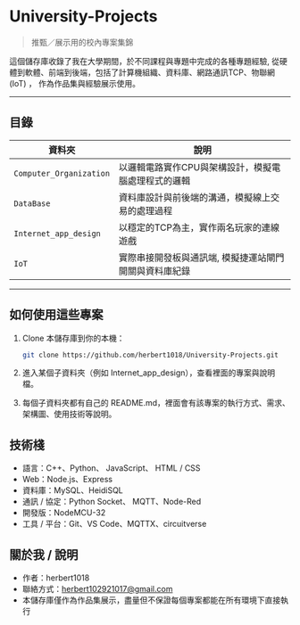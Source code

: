 # University-Projects

> 推甄／展示用的校內專案集錦

這個儲存庫收錄了我在大學期間，於不同課程與專題中完成的各種專題經驗, 
從硬體到軟體、前端到後端，包括了計算機組織、資料庫、網路通訊TCP、物聯網 (IoT) ，
作為作品集與經驗展示使用。

---

## 目錄

| 資料夾 | 說明 |
|---|---|
| `Computer_Organization` | 以邏輯電路實作CPU與架構設計，模擬電腦處理程式的邏輯 |
| `DataBase` | 資料庫設計與前後端的溝通，模擬線上交易的處理過程 |
| `Internet_app_design` | 以穩定的TCP為主，實作兩名玩家的連線遊戲 |
| `IoT` | 實際串接開發板與通訊端, 模擬捷運站閘門開關與資料庫紀錄 |

---

## 如何使用這些專案

1. Clone 本儲存庫到你的本機：

   ```bash
   git clone https://github.com/herbert1018/University-Projects.git
   ```
2. 進入某個子資料夾（例如 Internet_app_design），查看裡面的專案與說明檔。
3. 每個子資料夾都有自己的 README.md，裡面會有該專案的執行方式、需求、架構圖、使用技術等說明。

## 技術棧

- 語言：C++、Python、 JavaScript、 HTML / CSS
- Web：Node.js、Express
- 資料庫：MySQL、HeidiSQL
- 通訊 / 協定：Python Socket、 MQTT、Node-Red
- 開發版：NodeMCU-32
- 工具 / 平台：Git、VS Code、MQTTX、circuitverse

## 關於我 / 說明

- 作者：herbert1018
- 聯絡方式：herbert102921017@gmail.com
- 本儲存庫僅作為作品集展示，盡量但不保證每個專案都能在所有環境下直接執行